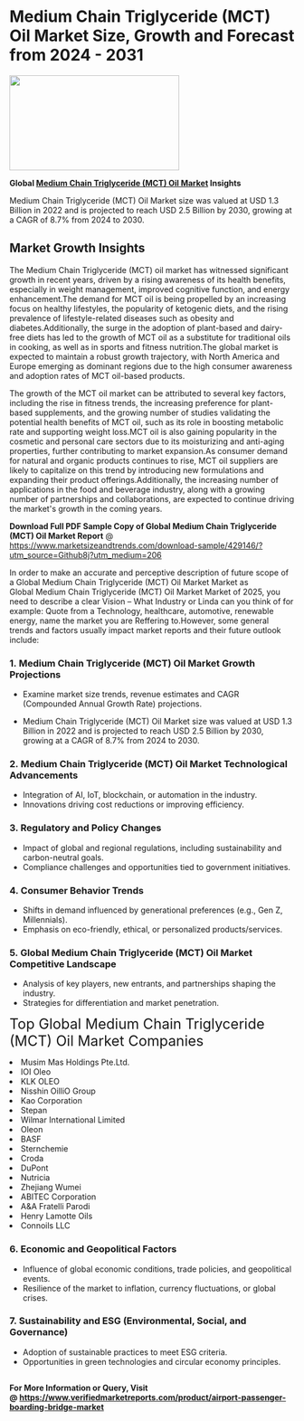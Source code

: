 <H1>Medium Chain Triglyceride (MCT) Oil Market Size, Growth and Forecast from 2024 - 2031</H1><img class="aligncenter size-medium wp-image-584254" src="https://thirdeyenews.in/wp-content/uploads/2024/09/Global-Market-Research-300x168.jpeg" alt="" width="300" height="168" /><p><strong>Global&nbsp;<a href="https://www.marketsizeandtrends.com/download-sample/429146/?utm_source=Github8j?utm_medium=206">Medium Chain Triglyceride (MCT) Oil Market</a> Insights</strong></p><p>Medium Chain Triglyceride (MCT) Oil Market size was valued at USD 1.3 Billion in 2022 and is projected to reach USD 2.5 Billion by 2030, growing at a CAGR of 8.7% from 2024 to 2030.</p><p><h2>Market Growth Insights</h2> <p>The Medium Chain Triglyceride (MCT) oil market has witnessed significant growth in recent years, driven by a rising awareness of its health benefits, especially in weight management, improved cognitive function, and energy enhancement.The demand for MCT oil is being propelled by an increasing focus on healthy lifestyles, the popularity of ketogenic diets, and the rising prevalence of lifestyle-related diseases such as obesity and diabetes.Additionally, the surge in the adoption of plant-based and dairy-free diets has led to the growth of MCT oil as a substitute for traditional oils in cooking, as well as in sports and fitness nutrition.The global market is expected to maintain a robust growth trajectory, with North America and Europe emerging as dominant regions due to the high consumer awareness and adoption rates of MCT oil-based products.</p> <p>The growth of the MCT oil market can be attributed to several key factors, including the rise in fitness trends, the increasing preference for plant-based supplements, and the growing number of studies validating the potential health benefits of MCT oil, such as its role in boosting metabolic rate and supporting weight loss.MCT oil is also gaining popularity in the cosmetic and personal care sectors due to its moisturizing and anti-aging properties, further contributing to market expansion.As consumer demand for natural and organic products continues to rise, MCT oil suppliers are likely to capitalize on this trend by introducing new formulations and expanding their product offerings.Additionally, the increasing number of applications in the food and beverage industry, along with a growing number of partnerships and collaborations, are expected to continue driving the market's growth in the coming years.</p> <p><span class=""><strong>Download Full PDF Sample Copy of Global Medium Chain Triglyceride (MCT) Oil Market Report</strong> @ <a href="https://www.marketsizeandtrends.com/download-sample/429146/?utm_source=Github8j?utm_medium=206" target="_blank">https://www.marketsizeandtrends.com/download-sample/429146/?utm_source=Github8j?utm_medium=206</a></span></p><p>In order to make an accurate and perceptive description of future scope of a Global&nbsp;Medium Chain Triglyceride (MCT) Oil Market Market as Global&nbsp;Medium Chain Triglyceride (MCT) Oil Market Market of 2025, you need to describe a clear Vision &ndash; What Industry or Linda can you think of for example: Quote from a Technology, healthcare, automotive, renewable energy, name the market you are Reffering to.However, some general trends and factors usually impact market reports and their future outlook include:</p><h3>1.&nbsp;<strong>Medium Chain Triglyceride (MCT) Oil Market Growth Projections</strong></h3><ul><li>Examine market size trends, revenue estimates and CAGR (Compounded Annual Growth Rate) projections.</li><li><p>Medium Chain Triglyceride (MCT) Oil Market size was valued at USD 1.3 Billion in 2022 and is projected to reach USD 2.5 Billion by 2030, growing at a CAGR of 8.7% from 2024 to 2030.</p></li></ul><h3>2.&nbsp;<strong>Medium Chain Triglyceride (MCT) Oil Market Technological Advancements</strong></h3><ul><li>Integration of AI, IoT, blockchain, or automation in the industry.</li><li>Innovations driving cost reductions or improving efficiency.</li></ul><h3>3.&nbsp;<strong>Regulatory and Policy Changes</strong></h3><ul><li>Impact of global and regional regulations, including sustainability and carbon-neutral goals.</li><li>Compliance challenges and opportunities tied to government initiatives.</li></ul><h3>4.&nbsp;<strong>Consumer Behavior Trends</strong></h3><ul><li>Shifts in demand influenced by generational preferences (e.g., Gen Z, Millennials).</li><li>Emphasis on eco-friendly, ethical, or personalized products/services.</li></ul><h3>5.&nbsp;<strong>Global Medium Chain Triglyceride (MCT) Oil Market Competitive Landscape</strong></h3><ul><li>Analysis of key players, new entrants, and partnerships shaping the industry.</li><li>Strategies for differentiation and market penetration.</li></ul><p data-pm-slice="1 1 []"><span style="color: inherit; font-family: inherit; font-size: 25px;">Top Global Medium Chain Triglyceride (MCT) Oil Market Companies</span></p><div class="" data-test-id=""><p><li>Musim Mas Holdings Pte.Ltd.</li><li> IOI Oleo</li><li> KLK OLEO</li><li> Nisshin OilliO Group</li><li> Kao Corporation</li><li> Stepan</li><li> Wilmar International Limited</li><li> Oleon</li><li> BASF</li><li> Sternchemie</li><li> Croda</li><li> DuPont</li><li> Nutricia</li><li> Zhejiang Wumei</li><li> ABITEC Corporation</li><li> A&A Fratelli Parodi</li><li> Henry Lamotte Oils</li><li> Connoils LLC</li></p></div><h3>6.&nbsp;<strong>Economic and Geopolitical Factors</strong></h3><ul><li>Influence of global economic conditions, trade policies, and geopolitical events.</li><li>Resilience of the market to inflation, currency fluctuations, or global crises.</li></ul><h3>7.&nbsp;<strong>Sustainability and ESG (Environmental, Social, and Governance)</strong></h3><ul><li>Adoption of sustainable practices to meet ESG criteria.</li><li>Opportunities in green technologies and circular economy principles.</li></ul><h2><strong style="font-size: 14px;">For More Information or Query, Visit @&nbsp;</strong><a style="background-color: #ffffff; font-size: 14px;" href="https://www.marketsizeandtrends.com/report/medium-chain-triglyceride-mct-oil-market/" target="_blank">https://www.verifiedmarketreports.com/product/airport-passenger-boarding-bridge-market</a></h2>